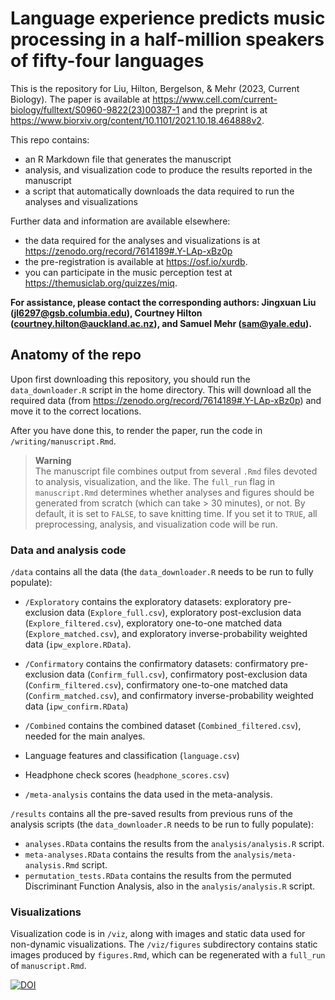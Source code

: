 # Language experience predicts music processing in a half-million speakers of fifty-four languages

This is the repository for Liu, Hilton, Bergelson, & Mehr (2023, Current Biology). The paper is available at https://www.cell.com/current-biology/fulltext/S0960-9822(23)00387-1 and the preprint is at https://www.biorxiv.org/content/10.1101/2021.10.18.464888v2.

This repo contains:
- an R Markdown file that generates the manuscript
- analysis, and visualization code to produce the results reported in the manuscript
- a script that automatically downloads the data required to run the analyses and visualizations

Further data and information are available elsewhere: 
- the data required for the analyses and visualizations is at https://zenodo.org/record/7614189#.Y-LAp-xBz0p
- the pre-registration is available at https://osf.io/xurdb.
- you can participate in the music perception test at <https://themusiclab.org/quizzes/miq>.

**For assistance, please contact the corresponding authors: Jingxuan Liu (jl6297@gsb.columbia.edu), Courtney Hilton (courtney.hilton@auckland.ac.nz), and Samuel Mehr (sam@yale.edu).**

## Anatomy of the repo

Upon first downloading this repository, you should run the `data_downloader.R` script in the home directory. This will download all the required data (from https://zenodo.org/record/7614189#.Y-LAp-xBz0p) and move it to the correct locations.

After you have done this, to render the paper, run the code in `/writing/manuscript.Rmd`.

> **Warning**  
> The manuscript file combines output from several `.Rmd` files devoted to analysis, visualization, and the like. The `full_run` flag in `manuscript.Rmd` determines whether analyses and figures should be generated from scratch (which can take > 30 minutes), or not. By default, it is set to `FALSE`, to save knitting time. If you set it to `TRUE`, all preprocessing, analysis, and visualization code will be run.

### Data and analysis code

`/data` contains all the data (the `data_downloader.R` needs to be run to fully populate): 

- `/Exploratory` contains the exploratory datasets: exploratory pre-exclusion data (`Explore_full.csv`), exploratory post-exclusion data (`Explore_filtered.csv`), exploratory one-to-one matched data (`Explore_matched.csv`), and exploratory inverse-probability weighted data (`ipw_explore.RData`). 

- `/Confirmatory` contains the confirmatory datasets: confirmatory pre-exclusion data (`Confirm_full.csv`), confirmatory post-exclusion data (`Confirm_filtered.csv`), confirmatory one-to-one matched data (`Confirm_matched.csv`), and confirmatory inverse-probability weighted data (`ipw_confirm.RData`)
- `/Combined` contains the combined dataset (`Combined_filtered.csv`), needed for the main analyes.
- Language features and classification (`language.csv`)
- Headphone check scores (`headphone_scores.csv`)
- `/meta-analysis` contains the data used in the meta-analysis.

`/results` contains all the pre-saved results from previous runs of the analysis scripts (the `data_downloader.R` needs to be run to fully populate): 
- `analyses.RData` contains the results from the `analysis/analysis.R` script.
- `meta-analyses.RData` contains the results from the `analysis/meta-analysis.Rmd` script.
- `permutation_tests.RData` contains the results from the permuted Discriminant Function Analysis, also in the `analysis/analysis.R` script.


### Visualizations

Visualization code is in `/viz`, along with images and static data used for non-dynamic visualizations. The `/viz/figures` subdirectory contains static images produced by `figures.Rmd`, which can be regenerated with a `full_run` of `manuscript.Rmd`.

[![DOI](https://zenodo.org/badge/394695004.svg)](https://zenodo.org/doi/10.5281/zenodo.11218599)
